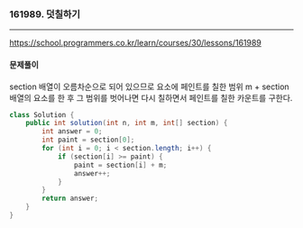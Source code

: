 ### 161989. 덧칠하기

---

https://school.programmers.co.kr/learn/courses/30/lessons/161989

#### 문제풀이

section 배열이 오름차순으로 되어 있으므로 요소에 페인트를 칠한 범위 m + section배열의 요소를 한 후 그 범위를 벗어나면 다시 칠하면서 페인트를 칠한 카운트를 구한다.

```java
class Solution {
    public int solution(int n, int m, int[] section) {
        int answer = 0;
        int paint = section[0];
        for (int i = 0; i < section.length; i++) {
            if (section[i] >= paint) {
                paint = section[i] + m;
                answer++;
            }
        }
        return answer;
    }
}

```